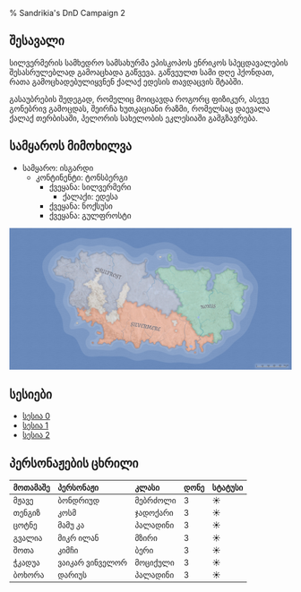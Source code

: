 % Sandrikia's DnD Campaign 2

## შესავალი

სილვერმერის სამხედრო სამსახურმა ეპისკოპოს ენრიკოს სპეცდავალების შესასრულებლად
გამოაცხადა გაწვევა. გაწვეულთ სამი დღე ჰქონდათ, რათა გამოცხადებულიყვნენ ქალაქ
ედესის თავდაცვის შტაბში.

გასაუბრების შედეგად, რომელიც მოიცავდა როგორც ფიზიკურ, ასევე გონებრივ გამოცდას,
შეირჩა ხუთკაციანი რაზმი, რომელსაც დაევალა ქალაქ თერბისაში, პელორის სახელობის
ეკლესიაში გამგზავრება.

## სამყაროს მიმოხილვა

* სამყარო: ისგარდი
    * კონტინენტი: ტონსბერგი
        * ქვეყანა: სილვერმერი
            * ქალაქი: ედესა
        * ქვეყანა: ნოქსუსი
        * ქვეყანა: გულფროსტი

![კონტინეტი ტონსბერგი](./img/tonsberg.png)

## სესიები 

- [სესია 0](sessions/session-0.html)
- [სესია 1](sessions/session-1.html)
- [სესია 2](sessions/session-2.html)

## პერსონაჟების ცხრილი

| მოთამაშე | პერსონაჟი       | კლასი    | დონე | სტატუსი |
|:---------|:----------------|:---------|:-----|:--------|
| მჟავე    | ბონდრიუდ        | მებრძოლი | 3    | ☀️       |
| თენგიზ   | კოსმ            | ჯადოქარი | 3    | ☀️       |
| ცოტნე    | მამუ კა         | პალადინი | 3    | ☀️       |
| გვალია   | მიკრ ილან       | მზირი    | 3    | ☀️       |
| შოთა     | კიმჩი           | ბერი     | 3    | ☀️       |
| ჭკადუა   | ვაიკარ ვინველორ | მოციქული | 3    | ☀️       |
| ბოხორა   | დარიუს          | პალადინი | 3    | ☀️       |
